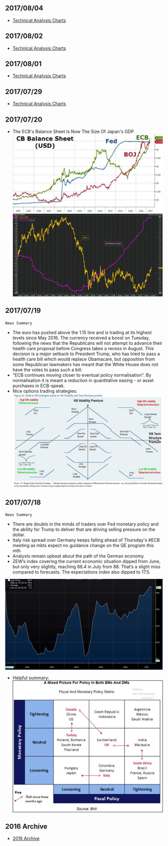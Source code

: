 ## 2017/08/04 ##
* [Technical Analysis Charts](20170804.md)

## 2017/08/02 ##
* [Technical Analysis Charts](20170802.md)

## 2017/08/01 ##
* [Technical Analysis Charts](20170801.md)

## 2017/07/29 ##
* [Technical Analysis Charts](20170729.md)

## 2017/07/20 ##
* The ECB's Balance Sheet Is Now The Size Of Japan's GDP
![OP](./assets/index-bdd3c.png "")
![OP](./assets/index-f7973.png "")


## 2017/07/19 ##
`News Summary`

* The euro has pushed above the 1.15 line and is trading at its highest levels since May 2016. The currency received a boost on Tuesday, following the news that the Republicans will not attempt to advance their health care proposal before Congress takes a recess in August. This decision is a major setback to President Trump, who has tried to pass a health care bill which would replace Obamacare, but opposition from some Republican lawmakers has meant that the White House does not have the votes to pass such a bill.
* "ECB continues moving closer to eventual policy normalisation". By normalisation it is meant a reduction in quantitative easing - or asset purchases in ECB-speak.  
* Nice options trading strategies:
![OP](./assets/index-a3edd.png "")


## 2017/07/18 ##
`News Summary`

* There are doubts in the minds of traders over Fed monetary policy and the ability for Trump to deliver that are driving selling pressure on the dollar.
* Italy risk spread over Germany keeps falling ahead of Thursday's #ECB meeting as mkts expect no guidance change on the QE program this mth
* Analysts remain upbeat about the path of the German economy
* ZEW’s index covering the current economic situation dipped from June, but only very slightly, reaching 86.4 in July from 88. That’s a slight miss compared to forecasts. The expectations index also dipped to 17.5.

![ZEW](./assets/index-7e5c0.png "")

* Helpful summary:
![summary](./assets/index-52d36.png "")

## 2016 Archive ##
* [2016 Archive](2016.md)
